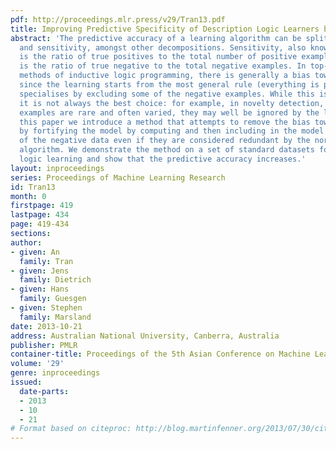 ```yaml
---
pdf: http://proceedings.mlr.press/v29/Tran13.pdf
title: Improving Predictive Specificity of Description Logic Learners by Fortification
abstract: 'The predictive accuracy of a learning algorithm can be split into specificity
  and sensitivity, amongst other decompositions. Sensitivity, also known as completeness,
  is the ratio of true positives to the total number of positive examples, while specificity
  is the ratio of true negative to the total negative examples. In top-down learning
  methods of inductive logic programming, there is generally a bias towards sensitivity,
  since the learning starts from the most general rule (everything is positive) and
  specialises by excluding some of the negative examples. While this is often useful,
  it is not always the best choice: for example, in novelty detection, where the negative
  examples are rare and often varied, they may well be ignored by the learning. In
  this paper we introduce a method that attempts to remove the bias towards sensitivity
  by fortifying the model by computing and then including in the model some descriptions
  of the negative data even if they are considered redundant by the normal learning
  algorithm. We demonstrate the method on a set of standard datasets for description
  logic learning and show that the predictive accuracy increases.'
layout: inproceedings
series: Proceedings of Machine Learning Research
id: Tran13
month: 0
firstpage: 419
lastpage: 434
page: 419-434
sections: 
author:
- given: An
  family: Tran
- given: Jens
  family: Dietrich
- given: Hans
  family: Guesgen
- given: Stephen
  family: Marsland
date: 2013-10-21
address: Australian National University, Canberra, Australia
publisher: PMLR
container-title: Proceedings of the 5th Asian Conference on Machine Learning
volume: '29'
genre: inproceedings
issued:
  date-parts:
  - 2013
  - 10
  - 21
# Format based on citeproc: http://blog.martinfenner.org/2013/07/30/citeproc-yaml-for-bibliographies/
---
```

